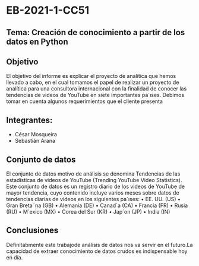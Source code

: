 # EB-2021-1-CC51
## Tema: Creación de conocimiento a partir de los datos en Python

## Objetivo
El objetivo del informe es explicar el proyecto de analítica que hemos llevado a cabo, en el cual tomamos el papel
de realizar un proyecto de analítica para una consultora internacional con la finalidad de conocer las tendencias
de videos de YouTube en siete importantes pa´ıses. Debimos tomar en cuenta algunos requerimientos que el cliente
presenta

## Integrantes: 
 - César Mosqueira
 - Sebastián Arana
 
## Conjunto de datos

El conjunto de datos motivo de análisis se denomina Tendencias de las estadísticas de videos de YouTube (Trending
YouTube Video Statistics). Este conjunto de datos es un registro diario de los videos de YouTube de mayor tendencia,
cuyo contenido incluye varios meses sobre datos de tendencias diarias de videos en los siguientes pa´ıses:
• EE. UU. (US)
• Gran Breta˜na (GB)
• Alemania (DE)
• Canad´a (CA)
• Francia (FR)
• Rusia (RU)
• M´exico (MX)
• Corea del Sur (KR)
• Jap´on (JP)
• India (IN)

## Conclusiones

Definitabmente este trabajode análisis de datos nos va servir en el futuro.La capacidad de extraer conocimiento de
datos crudos es indispensable hoy en día.


